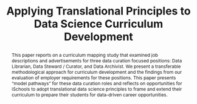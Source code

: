 ---
abstract: 'This paper reports on a curriculum mapping study that examined job descriptions
  and advertisements for three data curation focused positions: Data Librarian, Data
  Steward / Curator, and Data Archivist. We present a transferable methodological
  approach for curriculum development and the findings from our evaluation of employer
  requirements for these positions. This paper presents “model pathways” for these
  data curation roles and reflects on opportunities for iSchools to adopt translational
  data science principles to frame and extend their curriculum to prepare their students
  for data-driven career opportunities.'
creators:
- Lyon, Liz
- Mattern, Eleanor
- Acker, Amelia
- Langmead, Alison
date: null
document_url: https://services.phaidra.univie.ac.at/api/object/o:429552/download
grand_parent: iPRES
institutions: []
keywords:
- curriculum development
- translational data science
- research data curation
- ischools
landing_page_url: https://phaidra.univie.ac.at/o:429552
language: eng
layout: publication
license: CC BY 4.0 International
notes_url: null
parent: iPRES 2015
publication_type: paper
size: 1410916
slides_url: null
source_name: iPRES
title: Applying Translational Principles to Data Science Curriculum Development
year: 2015
---